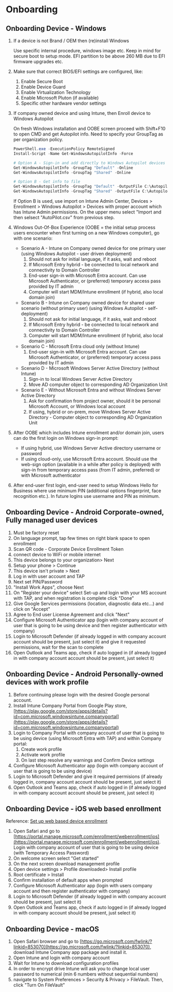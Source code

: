 # Onboarding

## Onboarding Device - Windows

1. If a device is not Brand / OEM then (re)install Windows

    Use specific internal procedure, windows image etc. Keep in mind for secure boot to setup mode. EFI partition to be above 260 MB due to EFI firmware upgrades etc.

1. Make sure that correct BIOS/EFI settings are configured, like:
    1. Enable Secure Boot
    1. Enable Device Guard
    1. Enable Virtualization Technology
    1. Enable Microsoft Pluton (if available)
    1. Specific other hardware vendor settings

1. If company owned device and using Intune, then Enroll device to Windows Autopilot

    On fresh Windows installation and OOBE screen proceed with Shift+F10 to open CMD and get Autopilot info. Need to specify your GroupTag as per organization policy.

    ```powershell
    PowerShell.exe -ExecutionPolicy RemoteSigned
    Install-Script -Name Get-WindowsAutopilotInfo -Force
    
    # Option A - Sign-in and add directly to Windows Autopilot devices 
    Get-WindowsAutopilotInfo -GroupTag "Default" -Online 
    Get-WindowsAutopilotInfo -GroupTag "Shared" -Online 
    
    # Option B - Get info to file
    Get-WindowsAutopilotInfo -GroupTag "Default" -OutputFile C:\AutopilotHWID.csv 
    Get-WindowsAutopilotInfo -GroupTag "Shared" -OutputFile C:\AutopilotHWID.csv 
    ```

    If Option B is used, use import on Intune Admin Center, Devices > Enrollment > Windows Autopilot > Devices with proper account which has Intune Admin permissions. On the upper menu select "Import and then selsect "AutoPilot.csv" from previous step.

1. Windows Out-Of-Box Experience (OOBE = the initial setup process users encounter when first turning on a new Windows computer), go with one scenario:

    * Scenario A - Intune on Company owned device for one primary user (using Windows Autopilot - user driven deployment)
        1. Should not ask for initial language, if it asks, wait and reboot
        1. If Microsoft Entry hybrid - be connected to local network and connectivity to Domain Controller
        1. End-user sign-in with Microsoft Entra account. Can use Microsoft Authenticator, or (preferred) temporary access pass provided by IT admin
        1. Computer will start MDM/Intune enrollment (if hybrid, also local domain join)
    * Scenario B - Intune on Company owned device for shared user scenario (without primary user) (using Windows Autopilot - self-deployment)
        1. Should not ask for initial language, if it asks, wait and reboot
        1. If Microsoft Entry hybrid - be connected to local network and connectivity to Domain Controller
        1. Computer will start MDM/Intune enrollment (if hybrid, also local domain join)
    * Scenario C - Microsoft Entra cloud only (without Intune)
        1. End-user sign-in with Microsoft Entra account. Can use Microsoft Authenticator, or (preferred) temporary access pass provided by IT admin
    * Scenario D - Microsoft Windows Server Active Directory (without Intune)
        1. Sign-in to local Windows Server Active Directory
        1. Move AD computer object to corresponding AD Organization Unit
    * Scenario E - Without Microsoft Entra and without Windows Server Active Directory
        1. Ask for confirmation from project owner, should it be personal Microsoft Account, or Windows local account
        1. If using, hybrid or on-prem, move Windows Server Active Directory - Computer object to corresponding AD Organization Unit

1. After OOBE which includes Intune enrollment and/or domain join, users can do the first login on Windows sign-in prompt:

    * If using hybrid, use Windows Server Active directory username or password
    * If using cloud-only, use Microsoft Entra account. Should use the web-sign option (available in a while after policy is deployed) with sign-in from temporary access pass (from IT admin, preferred) or with Microsoft authenticator

1. After end-user first login, end-user need to setup Windows Hello for Business where use minimum PIN (additional options fingerprint, face recognition etc.). In future logins use username and PIN as minimum.

## Onboarding Device - Android Corporate-owned, Fully managed user devices

1. Must be factory reset
1. On language prompt, tap few times on right blank space to open enrollment
1. Scan QR code - Corporate Device Enrollment Token
1. connect device to WiFi or mobile internet
1. This device belongs to your organization> Next
1. Setup your phone > Continue
1. This device isn't private > Next
1. Log in with user account and TAP
1. Next set PIN/Password
1. "Install Work Apps", choose Next
1. On "Register your device" select Set-up and login with your MS account with TAP, and when registration is complete click "Done"
1. Give Google Services permissions (location, diagnostic data etc...) and click on "Accept"
1. Agree to End user License Agreement and click "Next"
1. Configure Microsoft Authenticator app (login with company account of user that is going to be using device and then register authenticator with company)
1. Login to Microsoft Defender (if already logged in with company account account should be present, just select it) and give it requested  permissions, wait for the scan to complete
1. Open Outlook and Teams app, check if auto logged in (if already logged in with company account account should be present, just select it)

## Onboarding Device - Android Personally-owned devices with work profile

1. Before continuing please login  with the desired Google personal account.
1. Install Intune Company Portal from Google Play store, [https://play.google.com/store/apps/details?id=com.microsoft.windowsintune.companyportal](https://play.google.com/store/apps/details?id=com.microsoft.windowsintune.companyportal)
1. Login to Company Portal with company account of user that is going to be using device (using Microsoft Entra with TAP) and within Company portal:
    1. Create work profile
    1. Activate work profile
    1. On last step resolve any warnings and Confirm Device settings
1. Configure Microsoft Authenticator app (login with company account of user that is going to be using device)
1. Login to Microsoft Defender and give it required permisions (if already logged in, company account account should be present, just select it)
1. Open Outlook and Teams app, check if auto logged in (if already logged in with company account account should be present, just select it)

## Onboarding Device - iOS web based enrollment

Reference: [Set up web based device enrollment](https://learn.microsoft.com/en-us/mem/intune-service/enrollment/web-based-device-enrollment-ios)

1. Open Safari and go to [https://portal.manage.microsoft.com/enrollment/webenrollment/ios](https://portal.manage.microsoft.com/enrollment/webenrollment/ios). Login with company account of user that is going to be using device (with Temporary Access Password)
1. On welcome screen select "Get started"
1. On the next screen download management profile
1. Open device settings > Profile downloaded> Install profile
1. Root certificate > Install
1. Confirm installation of default apps when prompted
1. Configure Microsoft Authenticator app (login with users company account and then register authenticator with company)
1. Login to Microsoft Defender (if already logged in with company account should be present, just select it)
1. Open Outlook and Teams app, check if auto logged in (if already logged in with company account should be present, just select it)

## Onboarding Device - macOS

1. Open Safari browser and go to [https://go.microsoft.com/fwlink/?linkid=853070](https://go.microsoft.com/fwlink/?linkid=853070), download Intune Company app package and install it.
1. Open Intune and login with company account
1. Wait for Intune to download configuration profiles
1. In order to encrypt drive Intune will ask you to change local user password to numerical (min 6 numbers without sequential numbers)
1. navigate to System Preferences > Security & Privacy > FileVault. Then, click "Turn On FileVault"

